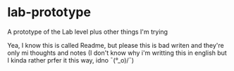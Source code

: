 # lab-prototype
A prototype of the Lab level plus other things I'm trying

Yea, I know this is called Readme, but please this is bad writen and they're only mi thoughts and notes (I don't know why i'm writting this in english but I kinda rather prfer it this way, idno ¯\(°_o)/¯)
